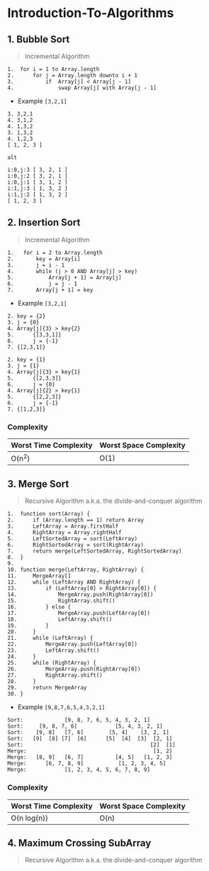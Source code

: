 # Introduction-To-Algorithms
## 1. Bubble Sort
> Incremental Algorithm

```
1.  for i = 1 to Array.length
2.      for j = Array.length downto i + 1
3.          if  Array[j] < Array[j - 1]
4.              swap Array[j] with Array[j - 1]
```
* Example
``` [3,2,1] ```
```
3. 3,2,1
4. 3,1,2
4. 1,3,2
3. 1,3,2
4. 1,2,3
[ 1, 2, 3 ]

alt

i:0,j:3 [ 3, 2, 1 ]
i:0,j:2 [ 3, 2, 1 ]
i:0,j:1 [ 3, 1, 2 ]
i:1,j:3 [ 1, 3, 2 ]
i:1,j:2 [ 1, 3, 2 ]
[ 1, 2, 3 ]

```
## 2. Insertion Sort
> Incremental Algorithm

```
1.   for i = 2 to Array.length
2.       key = Array[i]
3.       j = i - 1
4.       while (j > 0 AND Array[j] > key)
5.           Array[j + 1] = Array[j]
6.           j = j - 1
7.       Array[j + 1] = key 
```

* Example
``` [3,2,1] ```

``` 
2. key = {2} 
3. j = {0} 
4. Array[j]{3} > key{2}
5.      {[3,3,1]}
6.      j = {-1}
7. {[2,3,1]}
```
```
2. key = {1}
3. j = {1}
4. Array[j]{3} > key{1}
5.      {[2,3,3]}
6.      j = {0}
4. Array[j]{2} > key{1}
5.      {[2,2,3]}
6.      j = {-1}
7. {[1,2,3]}   
```

### Complexity

| Worst Time Complexity | Worst Space Complexity |
| --------------------- | ---------------------- |
| O(n<sup>2</sup>)      | O(1)                   |


## 3. Merge Sort
> Recursive Algorithm a.k.a. the divide-and-conquer algorithm

```
1.  function sort(Array) {
2.      if (Array.length == 1) return Array
3.      LeftArray = Array.firstHalf
4.      RightArray = Array.rightHalf
5.      LeftSortedArray = sort(LeftArray)
6.      RightSortedArray = sort(RightArray)
7.      return merge(LeftSortedArray, RightSortedArray)
8.  }
9.
10. function merge(LeftArray, RightArray) {
11.     MergeArray[]
12.     while (LeftArray AND RightArray) {
13.         if (LeftArray[0] > RightArray[0]) {
14.             MergeArray.push(RightArray[0])
15.             RightArray.shift()
16.         } else {
17.             MergeArray.push(LeftArray[0])
18.             LeftArray.shift()
19.         }
20.     }
21.     while (LeftArray) {
22.         MergeArray.push(LeftArray[0])
23.         LeftArray.shift()
24.     }
25.     while (RightArray) {
26.         MergeArray.push(RightArray[0])
27.         RightArray.shift()
28.     }
29.     return MergeArray
30. }

```

* Example
``` [9,8,7,6,5,4,3,2,1] ```

```
Sort:             [9, 8, 7, 6, 5, 4, 3, 2, 1]
Sort:     [9, 8, 7, 6]            [5, 4, 3, 2, 1]
Sort:    [9, 8]   [7, 6]        [5, 4]    [3, 2, 1]
Sort:   [9]  [8] [7]  [6]      [5]  [4]  [3]  [2, 1]
Sort:                                        [2]  [1]
Merge:                                        [1, 2]
Merge:   [8, 9]   [6, 7]          [4, 5]   [1, 2, 3]
Merge:      [6, 7, 8, 9]           [1, 2, 3, 4, 5]
Merge:            [1, 2, 3, 4, 5, 6, 7, 8, 9]
```

### Complexity

| Worst Time Complexity | Worst Space Complexity |
| --------------------- | ---------------------- |
| O(n log(n))           | O(n)                   |

## 4. Maximum Crossing SubArray
> Recursive Algorithm a.k.a. the divide-and-conquer algorithm

